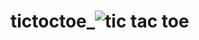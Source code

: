 # tictoctoe_![tic tac toe ](https://user-images.githubusercontent.com/100313500/165447728-06c3f931-e39e-49db-8e04-eb9539edba7d.png)
